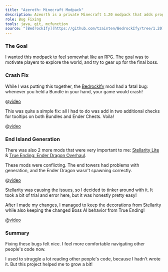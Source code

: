 ```yaml
---
title: "Azeroth: Minecraft Modpack"
description: Azeorth is a private Minecraft 1.20 modpack that adds progression elements to guide players towards the end.
role: Bug Fixing
tools: java, git, mcfunction
source: "[BedrockIfy](https://github.com/tzainten/BedrockIfy/tree/1.20), [Stellarity](https://github.com/tzainten/Stellarity-Lite-True-Ending-Compat)"
---
```


### The Goal
I wanted this modpack to feel somewhat like an RPG. The goal was to motivate players to explore the world, and try to gear up for the final boss.

### Crash Fix
While I was putting this together, the [BedrockIfy](https://modrinth.com/mod/bedrockify) mod had a fatal bug: whenever you held a Bundle in your hand, your game would crash!

@[video](media/1.mp4)

This was quite a simple fix: all I had to do was add in two additional checks for tooltips on both Bundles and Ender Chests. Voila!

@[video](media/9.mp4)

### End Island Generation

There was also 2 more mods that were very important to me: [Stellarity Lite](https://modrinth.com/datapack/stellarity-lite) & [True Ending: Ender Dragon Overhaul](https://modrinth.com/datapack/true-ending).

These mods were conflicting. The end towers had problems with generation, and the Ender Dragon wasn't spawning correctly.

@[video](media/2.mp4)

Stellarity was causing the issues, so I decided to tinker around with it. It took a bit of trial and error here, but it was honestly pretty easy!

After I made my changes, I managed to keep the decorations from Stellarity while also keeping the changed Boss AI behavior from True Ending!

@[video](media/z.mp4)

### Summary

Fixing these bugs felt nice. I feel more comfortable navigating other people's code now.

I used to struggle a lot reading other people's code, because I hadn't wrote it. But this project helped me to grow a bit!